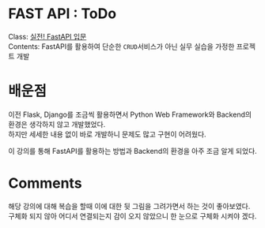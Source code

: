 # FAST API : ToDo
Class: [실전! FastAPI 입문](https://www.inflearn.com/course/%EC%8B%A4%EC%A0%84-fastapi-%EC%9E%85%EB%AC%B8/dashboard)  
Contents: FastAPI를 활용하여 단순한 `CRUD`서비스가 아닌 실무 실습을 가정한 프로젝트 개발  

# 배운점
이전 Flask, Django를 조금씩 활용하면서 Python Web Framework와 Backend의 환경은 생각하지 않고 개발했었다.  
하지만 세세한 내용 없이 바로 개발하니 문제도 많고 구현이 어려웠다.  

이 강의를 통해 FastAPI를 활용하는 방법과 Backend의 환경을 아주 조금 알게 되었다.

# Comments  
해당 강의에 대해 복습을 할때 이에 대한 뒷 그림을 그려가면서 하는 것이 좋아보였다.  
구체화 되지 않아 어디서 연결되는지 감이 오지 않았으니 한 눈으로 구체화 시켜야 겠다.


